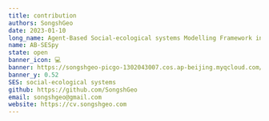 ```yaml
---
title: contribution
authors: SongshGeo
date: 2023-01-10
long_name: Agent-Based Social-ecological systems Modelling Framework in Python
name: AB-SESpy
state: open
banner_icon: 💻
banner: https://songshgeo-picgo-1302043007.cos.ap-beijing.myqcloud.com/uPic/ABEGM_Banner_v1.png
banner_y: 0.52
SES: social-ecological systems
github: https://github.com/SongshGeo
email: songshgeo@gmail.com
website: https://cv.songshgeo.com
---
```

